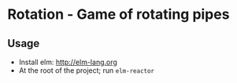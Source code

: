 Rotation - Game of rotating pipes
=================================


Usage
-----
* Install elm: http://elm-lang.org
* At the root of the project; run ``elm-reactor`` 